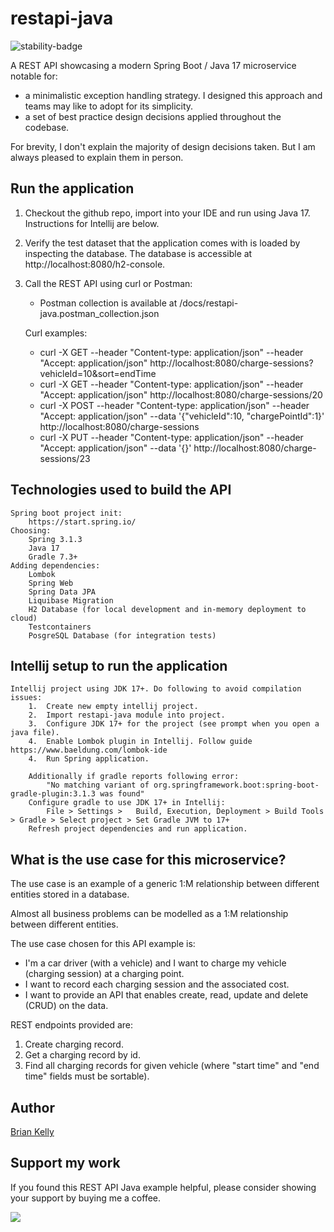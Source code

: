 # restapi-java 

![stability-badge](https://img.shields.io/badge/stability-Stable-success.svg?style=for-the-badge)

A REST API showcasing a modern Spring Boot / Java 17 microservice notable for:

* a minimalistic exception handling strategy. I designed this approach and teams may like to adopt for its simplicity.
* a set of best practice design decisions applied throughout the codebase.

For brevity, I don't explain the majority of design decisions taken. But I am always pleased to explain them in person.

## Run the application
1.  Checkout the github repo, import into your IDE and run using Java 17. Instructions for Intellij are below.
2.  Verify the test dataset that the application comes with is loaded by inspecting the database.
    The database is accessible at http://localhost:8080/h2-console. 
3.  Call the REST API using curl or Postman:

    * Postman collection is available at /docs/restapi-java.postman_collection.json
    
    Curl examples:

    * curl -X GET --header "Content-type: application/json" --header "Accept: application/json" http://localhost:8080/charge-sessions?vehicleId=10&sort=endTime
    * curl -X GET --header "Content-type: application/json" --header "Accept: application/json" http://localhost:8080/charge-sessions/20
    * curl -X POST --header "Content-type: application/json" --header "Accept: application/json"  --data '{"vehicleId":10, "chargePointId":1}' http://localhost:8080/charge-sessions
    * curl -X PUT --header "Content-type: application/json" --header "Accept: application/json"  --data '{}' http://localhost:8080/charge-sessions/23

## Technologies used to build the API
``` 
Spring boot project init:
    https://start.spring.io/
Choosing:
    Spring 3.1.3
    Java 17
    Gradle 7.3+
Adding dependencies:
    Lombok
    Spring Web
    Spring Data JPA
    Liquibase Migration
    H2 Database (for local development and in-memory deployment to cloud)
    Testcontainers
    PosgreSQL Database (for integration tests)
```

## Intellij setup to run the application
``` 
Intellij project using JDK 17+. Do following to avoid compilation issues:
    1.  Create new empty intellij project.
    2.  Import restapi-java module into project.
    3.  Configure JDK 17+ for the project (see prompt when you open a java file).
    4.  Enable Lombok plugin in Intellij. Follow guide https://www.baeldung.com/lombok-ide
    4.  Run Spring application. 
    
    Additionally if gradle reports following error:
        "No matching variant of org.springframework.boot:spring-boot-gradle-plugin:3.1.3 was found"
    Configure gradle to use JDK 17+ in Intellij:
        File > Settings >   Build, Execution, Deployment > Build Tools > Gradle > Select project > Set Gradle JVM to 17+
    Refresh project dependencies and run application.
```


## What is the use case for this microservice?

The use case is an example of a generic 1:M relationship between different entities stored in a database. 

Almost all business problems can be modelled as a 1:M relationship between different entities.

The use case chosen for this API example is:

* I'm a car driver (with a vehicle) and I want to charge my vehicle (charging session) at a charging point.
* I want to record each charging session and the associated cost.
* I want to provide an API that enables create, read, update and delete (CRUD) on the data. 

REST endpoints provided are:

1. Create charging record.
2. Get a charging record by id.
3. Find all charging records for given vehicle (where "start time" and "end time" fields must be sortable).

## Author

[Brian Kelly](https://github.com/briankellyco)


## Support my work

If you found this REST API Java example helpful, please consider showing your support by buying me a coffee.

<a href="https://www.buymeacoffee.com/briankellyco" target="_blank"><img src="https://img.buymeacoffee.com/button-api/?text=Buy me a coffee&emoji=&slug=briankellyco&button_colour=FFDD00&font_colour=000000&font_family=Cookie&outline_colour=000000&coffee_colour=ffffff"></a>